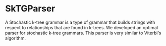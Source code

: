 SkTGParser
==========

A Stochastic k-tree grammar is a type of grammar that builds strings with respect to relationships that are found in k-trees. We developed an optimal parser for stochastic k-tree grammars. This parser is very similar to Viterbi's algorithm.
